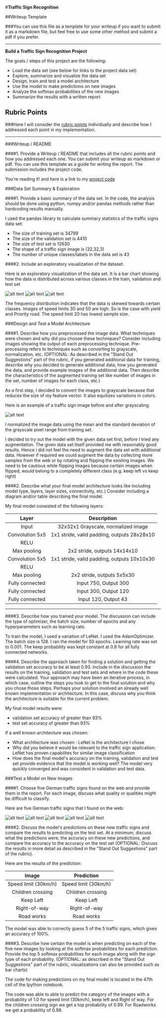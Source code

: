 #**Traffic Sign Recognition** 

##Writeup Template

###You can use this file as a template for your writeup if you want to submit it as a markdown file, but feel free to use some other method and submit a pdf if you prefer.

---

**Build a Traffic Sign Recognition Project**

The goals / steps of this project are the following:
* Load the data set (see below for links to the project data set)
* Explore, summarize and visualize the data set
* Design, train and test a model architecture
* Use the model to make predictions on new images
* Analyze the softmax probabilities of the new images
* Summarize the results with a written report


[//]: # (Image References)

[image1]: ./examples/visualization_train.jpg "Visualization Train"
[image3]: ./examples/visualization_test.jpg "Visualization Test"
[image2]: ./examples/visualization_validation.jpg "Visualization Validation"
[image4]: ./examples/grayscale.jpg "GrayScale"
[image5]: ./web-data/30kph.jpg "30 kmp"
[image6]: ./web-data/children-crossing.jpg "Child Crossing"
[image7]: ./web-data/keep_left.jpg "Keep Left"
[image8]: ./web-data/Right-of-way.jpg "Right of way"
[image9]: ./web-data/Roadworks.jpg "Road Works"

## Rubric Points
###Here I will consider the [rubric points](https://review.udacity.com/#!/rubrics/481/view) individually and describe how I addressed each point in my implementation.  

---
###Writeup / README

####1. Provide a Writeup / README that includes all the rubric points and how you addressed each one. You can submit your writeup as markdown or pdf. You can use this template as a guide for writing the report. The submission includes the project code.

You're reading it! and here is a link to my [project code](https://github.com/vipinn123/Traffic_sign_classifier)

###Data Set Summary & Exploration

####1. Provide a basic summary of the data set. In the code, the analysis should be done using python, numpy and/or pandas methods rather than hardcoding results manually.

I used the pandas library to calculate summary statistics of the traffic
signs data set:

* The size of training set is 34799
* The size of the validation set is 4410
* The size of test set is 12630
* The shape of a traffic sign image is (32,32,3)
* The number of unique classes/labels in the data set is 43

####2. Include an exploratory visualization of the dataset.


Here is an exploratory visualization of the data set. It is a bar chart showing how the data is distributed across various classes in the train, validation and test set

![alt text][image1]
![alt text][image2]
![alt text][image3]

The frequency distribution indicates that the data is skewed towards certain classes. Images of speed limits 30 and 50 are high. So is the case with yield and Priority road. The speed limit 20 has lowest sample size.

###Design and Test a Model Architecture

####1. Describe how you preprocessed the image data. What techniques were chosen and why did you choose these techniques? Consider including images showing the output of each preprocessing technique. Pre-processing refers to techniques such as converting to grayscale, normalization, etc. (OPTIONAL: As described in the "Stand Out Suggestions" part of the rubric, if you generated additional data for training, describe why you decided to generate additional data, how you generated the data, and provide example images of the additional data. Then describe the characteristics of the augmented training set like number of images in the set, number of images for each class, etc.)

As a first step, I decided to convert the images to grayscale because that reduces the size of my feature vector. It also equilizes variations in colors. 

Here is an example of a traffic sign image before and after grayscaling.

![alt text][image4]

I normalized the image data using the mean and the standard deviation of the grayscale pixel range from training set. 

I decided to try out the model with the given data set first, before I tried any augmentation. The given data set itself provided me with reasonably good results. Hence i did not feel the need to augment the data set with additional data. However if required we could augment the data by collecting more samples from the web or by rotating and flipping the existing images. We need to be cautious while flipping images because certain images when flipped, would belong to a completely different class (e.g. keep left vs keep right)

####2. Describe what your final model architecture looks like including model type, layers, layer sizes, connectivity, etc.) Consider including a diagram and/or table describing the final model.

My final model consisted of the following layers:

| Layer         		|     Description	        					| 
|:---------------------:|:---------------------------------------------:| 
| Input         		| 32x32x1 Grayscale, normalized image   		| 
| Convolution 5x5     	| 1x1 stride, valid padding, outputs 28x28x10 	|
| RELU					|												|
| Max pooling	      	| 2x2 stride,  outputs 14x14x10 				|
| Convolution 5x5	    | 1x1 stride, valid padding, outputs 10x10x30	|
| RELU      			|												|
| Max pooling	      	| 2x2 stride,  outputs 5x5x30 					|
| Fully connected		| Input 750, Output 300        					|
| Fully connected		| Input 300, Output 120        					|
| Fully connected		| Input 120, Output 43        					|
-------------------------------------------------------------------------

 


####3. Describe how you trained your model. The discussion can include the type of optimizer, the batch size, number of epochs and any hyperparameters such as learning rate.

To train the model, I used a variation of LeNet. I used the AdamOptimizer. The batch size is 128. I ran the model for 50 epochs. Learning rate was set to 0.001. The keep probability was kept constant at 0.8 for all fully connected networks. 

####4. Describe the approach taken for finding a solution and getting the validation set accuracy to be at least 0.93. Include in the discussion the results on the training, validation and test sets and where in the code these were calculated. Your approach may have been an iterative process, in which case, outline the steps you took to get to the final solution and why you chose those steps. Perhaps your solution involved an already well known implementation or architecture. In this case, discuss why you think the architecture is suitable for the current problem.

My final model results were:
* validation set accuracy of greater than 93%  
* test set accuracy of greater than 93%


If a well known architecture was chosen:
* What architecture was chosen : LeNet is the architecture I chose
* Why did you believe it would be relevant to the traffic sign application: LeNet has proven capabilites for similar image classification
* How does the final model's accuracy on the training, validation and test set provide evidence that the model is working well? The model very quickly converged and was consistent in validation and test data.
 

###Test a Model on New Images

####1. Choose five German traffic signs found on the web and provide them in the report. For each image, discuss what quality or qualities might be difficult to classify.

Here are five German traffic signs that I found on the web:

![alt text][image5] ![alt text][image6] ![alt text][image7] 
![alt text][image8] ![alt text][image9]

####2. Discuss the model's predictions on these new traffic signs and compare the results to predicting on the test set. At a minimum, discuss what the predictions were, the accuracy on these new predictions, and compare the accuracy to the accuracy on the test set (OPTIONAL: Discuss the results in more detail as described in the "Stand Out Suggestions" part of the rubric).

Here are the results of the prediction:

| Image			        |     Prediction	        					| 
|:---------------------:|:---------------------------------------------:| 
| Speed limit (30km/h)	| Speed limit (30km/h)							| 
| Children crossing		| Children crossing								|
| Keep Left				| Keep Left										|
| Right-of-way     		| Right-of-way					 				|
| Road works			| Road works        							|


The model was able to correctly guess 5 of the 5 traffic signs, which gives an accuracy of 100%. 

####3. Describe how certain the model is when predicting on each of the five new images by looking at the softmax probabilities for each prediction. Provide the top 5 softmax probabilities for each image along with the sign type of each probability. (OPTIONAL: as described in the "Stand Out Suggestions" part of the rubric, visualizations can also be provided such as bar charts)

The code for making predictions on my final model is located in the 47th cell of the Ipython notebook.

The code was able to able to predict the category of the images with a probability of 1.0 for speed limit (30km/h), keep left and Right of way. For the children crossing sign we get a top probability of 0.99. For Roadworks we get a probability of 0.98.

